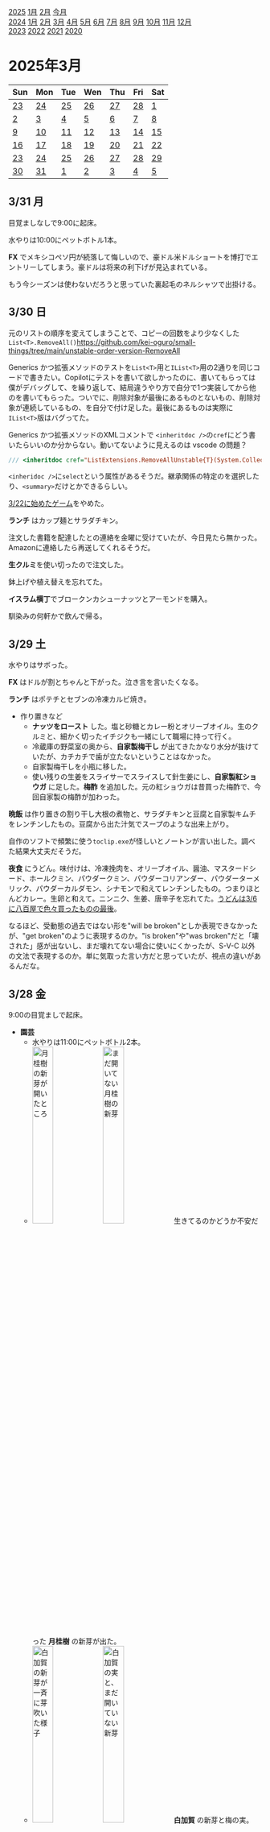 [2025](README.md#2025) [1月](2025-01.md) [2月](2025-02.md) [今月](2025-03.md)  
[2024](README.md#2024) [1月](2024-01.md) [2月](2024-02.md) [3月](2024-03.md) [4月](2024-04.md) [5月](2024-05.md) [6月](2024-06.md) [7月](2024-07.md) [8月](2024-08.md) [9月](2024-09.md) [10月](2024-10.md) [11月](2024-11.md) [12月](2024-12.md)  
[2023](README.md#2023) [2022](README.md#2022) [2021](README.md#2021) [2020](README.md#2020)  

2025年3月
=========

|Sun|Mon|Tue|Wen|Thu|Fri|Sat|
|---|---|---|---|---|---|---|
|[23](2025-02.md#0223-日)|[24](2025-02.md#0224-月)|[25](2025-02.md#0225-火)|[26](2025-02.md#0226-水)|[27](2025-02.md#0227-木)|[28](2025-02.md#0228-金)|[1](#0301-土)|
|[2](#0302-日)|[3](#0303-月)|[4](#0304-火)|[5](#0305-水)|[6](#0306-木)|[7](#0307-金)|[8](#0308-土)|
|[9](#0309-日)|[10](#0310-月)|[11](#0311-火)|[12](#0312-水)|[13](#0313-木)|[14](#0314-金)|[15](#0315-土)|
|[16](#0316-日)|[17](#0317-月)|[18](#0318-火)|[19](#0319-水)|[20](#0320-木)|[21](#0321-金)|[22](#0322-土)|
|[23](#0323-日)|[24](#0324-月)|[25](#0325-火)|[26](#0326-水)|[27](#0327-木)|[28](#0328-金)|[29](#0329-土)|
|[30](#0330-日)|[31](#0331-月)|[1](2025-04.md#0401-火)|[2](2025-04.md#0402-水)|[3](2025-04.md#0403-木)|[4](2025-04.md#0404-金)|[5](2025-04.md#0405-土)|

3/31 月
-------

目覚ましなしで9:00に起床。

水やりは10:00にペットボトル1本。

__FX__ でメキシコペソ円が続落して悔しいので、豪ドル米ドルショートを博打でエントリーしてしまう。豪ドルは将来の利下げが見込まれている。

もう今シーズンは使わないだろうと思っていた裏起毛のネルシャツで出掛ける。


3/30 日
-------

元のリストの順序を変えてしまうことで、コピーの回数をより少なくした`List<T>.RemoveAll()`https://github.com/kei-oguro/small-things/tree/main/unstable-order-version-RemoveAll

Generics かつ拡張メソッドのテストを`List<T>`用と`IList<T>`用の2通りを同じコードで書きたい。Copilotにテストを書いて欲しかったのに、書いてもらっては僕がデバッグして、を繰り返して、結局違うやり方で自分で1つ実装してから他のを書いてもらった。ついでに、削除対象が最後にあるものとないもの、削除対象が連続しているもの、を自分で付け足した。最後にあるものは実際に`IList<T>`版はバグってた。

Generics かつ拡張メソッドのXMLコメントで `<inheritdoc />`の`cref`にどう書いたらいいのか分からない。動いてないように見えるのは vscode の問題？
```cs
/// <inheritdoc cref="ListExtensions.RemoveAllUnstable{T}(System.Collection.Generic.List{T}, System.Predicate{T})"/>
```

`<inheridoc />`に`select`という属性があるそうだ。継承関係の特定のを選択したり、`<summary>`だけとかできるらしい。

[3/22に始めたゲーム](#0322-start-a-game)をやめた。

__ランチ__ はカップ麺とサラダチキン。

注文した書籍を配達したとの連絡を金曜に受けていたが、今日見たら無かった。Amazonに連絡したら再送してくれるそうだ。

**生クルミ**を使い切ったので注文した。

鉢上げや植え替えを忘れてた。

**イスラム横丁**でブロークンカシューナッツとアーモンドを購入。

馴染みの何軒かで飲んで帰る。

3/29 土
-------

水やりはサボった。

__FX__ はドルが割とちゃんと下がった。泣き言を言いたくなる。

__ランチ__ はポテチとセブンの冷凍カルビ焼き。

- 作り置きなど
  - __ナッツをロースト__ した。塩と砂糖とカレー粉とオリーブオイル。生のクルミと、細かく切ったイチジクも一緒にして職場に持って行く。
  - 冷蔵庫の野菜室の奥から、__自家製梅干し__ が出てきたかなり水分が抜けていたが、カチカチで歯が立たないということはなかった。
  - 自家製梅干しを小瓶に移した。
  - 使い残りの生姜をスライサーでスライスして針生姜にし、__自家製紅ショウガ__ に足した。__梅酢__ を追加した。元の紅ショウガは昔買った梅酢で、今回自家製の梅酢が加わった。

__晩飯__ は作り置きの割り干し大根の煮物と、サラダチキンと豆腐と自家製キムチをレンチンしたもの。豆腐から出た汁気でスープのような出来上がり。

自作のソフトで頻繁に使う`toclip.exe`が怪しいとノートンが言い出した。調べた結果大丈夫だそうだ。

__夜食__ にうどん。味付けは、冷凍挽肉を、オリーブオイル、醤油、マスタードシード、ホールクミン、パウダークミン、パウダーコリアンダー、パウダーターメリック、パウダーカルダモン、シナモンで和えてレンチンしたもの。つまりほとんどカレー。生卵と和えて。ニンニク、生姜、唐辛子を忘れてた。[うどんは3/6に八百屋で色々買ったものの最後](#0306-various-udon)。

なるほど、受動態の過去ではない形を"will be broken"としか表現できなかったが、"get broken"のように表現するのか。"is broken"や"was broken"だと「壊された」感が出ないし、まだ壊れてない場合に使いにくかったが、S-V-C 以外の文法で表現するのか。単に気取った言い方だと思っていたが、視点の違いがあるんだな。

3/28 金
-------

9:00の目覚ましで起床。

- __園芸__
  - 水やりは11:00にペットボトル2本。
  - <img src='images/%E5%86%99%E7%9C%9F%202025%2D03%2D28%2011%2031%2055.jpg' alt='月桂樹の新芽が開いたところ' width='30%'> <img src='images/%E5%86%99%E7%9C%9F%202025%2D03%2D28%2011%2032%2002.jpg' alt='まだ開いてない月桂樹の新芽' width='30%'> 生きてるのかどうか不安だった __月桂樹__ の新芽が出た。
  - <img src='images/%E5%86%99%E7%9C%9F%202025%2D03%2D28%2011%2032%2058.jpg' alt='白加賀の新芽が一斉に芽吹いた様子' width='30%'> <img src='images/%E5%86%99%E7%9C%9F%202025%2D03%2D28%2011%2033%2009.jpg' alt='白加賀の実と、まだ開いていない新芽' width='30%'> __白加賀__ の新芽と梅の実。
  - <img src='images/%E5%86%99%E7%9C%9F%202025%2D03%2D28%2011%2033%2047.jpg' alt='豊後の梅の実' width='30%'> __豊後__ の梅の実。こちらはまだ新芽が芽吹いていない。
  - <img src='images/%E5%86%99%E7%9C%9F%202025%2D03%2D28%2011%2034%2001.jpg' alt='カレーリーフの新芽' width='30%'> __カレーリーフ__ の新芽。
  - <img src='images/%E5%86%99%E7%9C%9F%202025%2D03%2D28%2011%2034%2010.jpg' alt='奥のライムの新芽' width='30%'> <img src='images/%E5%86%99%E7%9C%9F%202025%2D03%2D28%2011%2034%2018.jpg' alt='奥のライムの花と蕾' width='30%'> 奥の __ライム__ 。
  - <img src='images/%E5%86%99%E7%9C%9F%202025%2D03%2D28%2011%2034%2029.jpg' alt='手前のライムの花と蕾' width='30%'> <img src='images/%E5%86%99%E7%9C%9F%202025%2D03%2D28%2011%2034%2039.jpg' alt='手前のライムの新芽' width='30%'> 手前の __ライム__ 。
  - <img src='images/%E5%86%99%E7%9C%9F%202025%2D03%2D28%2011%2034%2050.jpg' alt='生い茂るペパーミント' width='30%'> 生い茂る __ペパーミント__ 。
  - <img src='images/%E5%86%99%E7%9C%9F%202025%2D03%2D28%2011%2035%2012.jpg' alt='ホップの新しい芽が成長' width='30%'> 大きい方の __ホップ__ 。冬ではなく、3月の寒かった時に枯れて、寒いのに成長して力を使い果たしたのではないかと心配していたが、良かった。

ダラダラして出社が遅れてしまった。

__ランチ__ は __浜松町__ で一度降りて`オットット ブリューイング`で豚肉のビール煮込み。僕の座席とサラダバーの位置が遠く、3皿しか食べなかった。

戻りに`エイトコーヒー` でドリップコーヒーをテイクアウト。

久しぶりに`git init`したら、まだブランチのデフォルト名が`master`だった。

[**五島**](https://learn.microsoft.com/ja-jp/windows-server/administration/windows-commands/goto)。MSのリファレンスは、項目名を和訳するのをやめた方が良い。

なるほど！それでアンチエイリアスのために過去のフレームを使うのか。ブラウン管のインターレースみたいなものだな。  
http://behindthepixels.io/assets/files/DLSS2.0.pdf

液晶時代にインターレースしたらどう見えるんだろう？

晩飯を我慢できた。

3/27 木
-------

9:00の目覚ましで9:30起床。

- __園芸__
  - 水やりは11:00にペットボトル1本。
  - __レモン__ にまた蕾が付いた。こないだ咲いた時は1つしか実が付かなかった。
    - ベランダに移動した。もう5°Cを下回ることは無いだろう。
    - 多分鉢上げした方がいい。前から何度か気になったのに、土日に思い出さない。

カーテンを開けて出社。

__ランチ__ はキッチンカー`ARZE`のスリランカカレーと、ローソンの袋キャベツ。

たまたまかも知れないが、ローソンの袋野菜は種類が少ない。

`Nsight Systems`が空白を含むユーザー名でバグるので、ローカルアカウントをもう1つ作った。設定し直すのが面倒だから、使う時だけログインし直そうと思う。できれば「別のユーザーとして実行」で動けば便利なんだけど、Nsight自体はそれで動くが、Nsightが起動する計測対象アプリが動かない。

- USerLand on Kindle
  - デフォルトブラウザ変更。`sudo update-alternatives —config x-www-browser`
  - userland の chromium から bitwarden にログインしようとしたら useland が落ちた。多分、単にメモリが足りなくて。

__FX__ でメキシコペソ円ショートが微妙にプラ転してて、でも傾向として円安方向に動いているから、日和って撤退した。スワップがまあまあ大きい。

3/26 水
-------

9:00の目覚ましで9:30起床。

水やりは10:00にペットボトル2本。

過去の日記を書くときに、iPhoneのメモと家計簿と職場のメモを頼りにしている。iPhoneの写真からもっと拾えるはずだが、すっかり忘れていた。

出社途中に __赤羽橋__ で降りて`たぬきすし`でテイクアウト。また、となりの`Beyound the Box`でドリップコーヒーをテイクアウト。近くに`やなか珈琲`もあるし、テイクアウトを買って出社はいいかも知れない。

ローソンに寄って袋キャベツを買ったが、袋野菜とサラダの選択肢が少ない。

__ランチ__ は買って来た海鮮丼と袋キャベツ。

マシリトのラジオは鳥山明特集。興味ないワケでもないけど、スキップ。

__晩酌__ は __田町__ の`芝浦ホルモン`。

__田町__ の`ライフ`で豆乳を探したら、あまり安くない。そして、豆乳の食物繊維がかなり少ないことを知った。アーモンドミルクには結構入っていて、200mlで120円程度。これからはこちらにしよう。

[`Fuxxking Rabbits #FR2`](https://fr2.tokyo/)のパーカーを着ている人がいた。僕はこのブランドを知らず、どこかのバーのグッズかと思ったが、検索したら本家を見つけた。

窓を開けて寝る。

3/25 火
-------

9:00の目覚ましで10:10起床。

- __園芸__
  - 水やりは12:00にペットボトル1本。
  - <img src='images/%E5%86%99%E7%9C%9F%202025%2D03%2D25%2011%2042%2052.jpg' alt='写真 2025-03-25 11 42 52.jpg' width='30%'> 奥の __ライム__ の花が咲き始めた。
  - 土袋の様子を見たが、まだ発酵はあまり進んでない。水を4リットル追加した。

フレーバー __コーヒー__ をマキネッタでソイラテにした。ハチミツを入れてみたら美味しかった。喧嘩するかと思ったが、良く合うという程でもないが悪くない。

リモート出社。

__ランチ__ は`松乃屋`のムートートと油淋鶏とトンカツを単品で１つずつと、セブンの袋キャベツと袋レタス。

__晩飯__ は袋野菜炒めをレンチンしたものと、冷凍ハンバーグとサラダチキン。

- Kindle fire で Linux
  - 二本指スクロールは、トラックパッドじゃなくて画面スワイプならできた。
  - 三本指ジェスチャはAndroidが持って行ってた。
  - トラックパッドのマルチタッチが画面に表示されるのは、Androidの開発者機能なのか、Xserver Xsdl なのか、X11 やウィンドウマネージャなのか。
  - `libinput`というのがX11やWaylandでの入力を色々するらしい。手元の色々やったUserLAndの現状でも存在した。本当に機能しているのか分からないけど。

マウスで1ドットだけ動かすのが簡単ではない問題だけど、DeskHopで1ドット以下を積算したら楽になるのでは？そういうのはマウス本体側でやって欲しいが、今の我々にはマウスとPCの間に入力を調整するレイヤーがある。まあ、OS側でやってもいいんだけど。

3/24 月
-------

8:00の目覚ましで10:00起床。

水やりは13:00にペットボトル1本。

リモートで業務開始して、昼休みに移動する。

__ランチ__ は`花月嵐`で川越シェフの味噌ラーメンにトッピングでモヤシとキャベツ。ボロネーゼバター。トッピングはまあまあ量が多くてうれしい。

DirectXのテクスチャ関連のソースが公開されてた。BCテクスチャ圧縮のコードもある。  
https://github.com/microsoft/DirectXTex

__間食__ にオフィスコンビニのカップ麺の担々麺に豆乳を入れて作ったものとオフィスおかんの角煮。

13:00にラーメンを食べたのに、17:00にもう何か食べたい。ペコペコというワケでもないが、何か塩辛いものを口に入れたい。

Text Mesh Pro 関係で見かける SDF(符号付き距離場)が何なのか、ようやく知った。  
https://qiita.com/phi16/items/78f3760535c6b1fe63c7

`Cursor`の時価評価額が1兆円！  
https://qiita.com/morry_48/items/6478a60eaa8e12b07ce3

何軒かで飲んで帰って、帰りにセブンでおにぎりと菓子パンを買って食べてしまう。

米ドルが上がった。下がって当然だと思ってたワケではなくて、博打で円高にベットしていたが、どうなるだろうか。また強制ロスカット？

3/23 日
-------

水やりは16:00にペットボトル1本。

__ランチ__ は袋野菜炒めとワカメを麺つゆで煮たものと`トップバリュ`の冷凍総菜の牛タン。

- Kindle fire で Linux
  - `mate`は真っ黒い画面。何が悪いのか分からない。
  - `xfce4`も試してみた。
    - 二本指スワイプはやはり認識しない。
    - それと、デフォルトブラウザの設定がChromeになってないか、Chromeが`--no-sandbox`のオプションが無いせいで動かない。

__晩飯__ は`モモガルテン`でカレー。

近所で何軒か。

3/22 土
-------

水やりは16:00にペットボトル2本。

- Kindle fire で Linux
  - ~~Xが動かないのは localhost 宛てだったから~~。Wifi に繋いで DHCP で支給された IP アドレス宛なら動いた。
    - 自分で自分に DHCP を貸し出すことは出来ないかな？
  - 違った。**`DISPLAY=:0`ではだめで、`=localhost:0`なら動いた**。なにそれ。
  - **vscode**をインストールして、実行したが、すぐにプロセスが終わってしまう。
    - アンインストールしたり色々試したが、`--verbose`オプションを付けたりログを表示させた結果、`--no-sandbox`を付けたら動いた。起動中の致命的なエラーはオプションが無くても表示しようよ。
      - ヘルプメッセージに`--disable-chromium-sandbox`というのもあり、これは意味が無かった。
  - vscodeの設定の同期のためにGitHubにログインしたいが、vscodeがデフォルトブラウザを起動しようとするところで先に進まない。
    - ファイルをコピーしたらいいんだけどね。さて、何を経由したものか。Dropbox?
  - ターミナルのエディタを物色して、それを使うかも知れない。または、トンネリングするかサーバーモードで動かして、AndroidのChromeからアクセスする?
  - どちらにせよ、とりあえず、GitHubから日記をクローンする。
    - pushする必要があるので試してみると、ログインのユーザー名を求められて、真面目に入力したら、もうサポートしていないと言われた。
    - パーソナルアクセストークンを作る。いつも場所が分からなくなる。
    - `gh`と`GCM(Git Credential Manager)`をインストール。
    - トークンをコピペしたいがxtermにどうやってペーストしたらいいのか分からない。右クリックとかでいいと思うんだけど。ChatGPTに聞いたら"Shift + Insert"でできるというが、Kindle fire 11 MAX 公式キーボードには`Insert`キーが無かった。
      - 素直にLXTerminalというのを使う。ウィンドウのメニューからペーストできる。
    - ghコマンドが思ったよりも素直に動いて嬉しい。
  - Xでトラックパッドの二本指スワイプがマウスホイールと認識されない。ウィンドウマネージャのせいだろうか？Xserver Xsdlがやるべきことだろうか? UserLAndの内蔵ターミナルはスクロールしてくれる。
    - `mate`と`Xfce4`をインストール。試すのは明日。

__ランチ__ は豆腐とシーチキンと卵をレンチンして袋レタスを細かく切ったものと混ぜて食べた。

<a id="0322-start-a-game"><?a>Instagramの広告に出てきた`グルグル勇者のループ成長物語`というゲームを始めた。`Loop Hero`みたいなもの？やってないけど。

3/21 金
-------

8:00の目覚ましを9:00に掛け直して10:00起床。

水やりは10:00にペットボトル2本。


[Unityのプロファイリング解説動画](https://www.youtube.com/watch?v=xjsqv8nj0cw)によると、VSyncを待たずにCPUはスタートするそうだ。Nsight Graphicsでそう見えないのは何の理由だろう？

Unityのユニットテストは asmdef に`UNITY_INCLUDE_TESTS`を含めるべき。そして、それがある場合、`testables`の項目を`manifest.json`に作成してそのテストのパッケージ名を入れるとテスト一覧に表示される。

[Unityの人は、シェーダの参照が無くなるとアンロードされる、と主張してる](https://discussions.unity.com/t/how-to-unload-prewarmed-shaders-if-possible/865295)。本当？確認コードを書く必要がある。

__ランチ__ は`寿限無`という新しい店でパイコー担々麺。打ち合わせが立て込んで18:00になった。`プルシン`という焼肉屋の跡地で、入れ替わっていることを知らなかった。好きだったんだけど。

`海岑`に行こうと思っていたが、今はランチしかやってないらしい。

その前に`ラーメン二郎`の並びを見に行ったが折り返していた。

- USerLand on Kindle
  - Xserver Xsdl の PULSE_SERVER というのは音声対応のものらしい。当面いらない。
  - `Debian noroot`という、また別のtermuxとかその手のがあるそうだ。
  - vscodeのログは`~/.config/Code/Logs`にあるハズらしい。

知り合いの誕生日もあって何軒かで飲んで帰った。帰宅してから冷凍の総菜を食べてしまう。

3/20 木 春分の日
-------

水やりはサボった。

__ランチ__ は袋菓子2袋。

小鍋を使おうとして、 __割り干し大根__ を戻そうとして水に漬けていたのを思い出した。思ったよりもずっとブヨブヨと大きくなっていて、後で思い返すと写真を撮っておくべきだった。漬け汁が美味しくて、コレを何かに使いたい。

__晩飯__ は冷蔵吉田うどん300gを温かいつゆで。大根の漬け汁と料理酒と麺つゆに、冷凍挽肉と生姜とピーマンを入れて煮たもの。

割り干し大根はほぼ1本あるので、あまり食べないようにして、冷めてからタッパーに移して冷蔵庫に入れた。

- Kindle fire に vscode をインストールする試み。
  - デフォルトインストールの環境を壊すと面倒なので、Ubuntu の環境をコピー。Filesystem を Export して、新規 Filesystem を作成して、そのオプションから Import する。
  - ネットの解説記事で、Debian のものと Ubuntu のものがあって、[ホイール欲しいの人の方](https://wlog.flatlib.jp/2019/01/24/n1857/)に従う。違った。UbuntuでDebian的にしたい人と逆の人だった。そしてホイールの人のはXの設定が詳しくなかったので、[もう片方の人の](https://zenn.dev/matsumo/articles/a28680a6846c1b04bf79)に合流した。
  - UserLAnd では仮想が使えない？ Alt+F2 とかでログインプロセスを使い分けられる。片方でテキストを編集しながら片方でインストールを進めたい。
  - `ee`エディタを使いたいが`nano`を使う。
  - ロケールを日本語にしたが、戻したいと思ったら`LANG="en_US.UTF-8"`が分からないと言われた。`dpkg-reconfigure locales`で`C.UTF-8`を選んだ。
  - IMEの切り替えキーに何を割り当てるべきか。
  - `Xserver Xsdl`を試してみたが上手く行かない。理由は分からない。apk は、Source Forgeからダウンロードした。公式っぽいと思ったから。

__夜食__ にうどんのつゆで冷凍餃子とワカメを煮たもの。

仕事でお借りしてるPCのスタートアップに`Unity HUB`を追加した。

Epic Games Store で`ジュラシックワールドエボリューション2`を貰った。次はシークレットゲームが来るそうだ。楽しみだが覚えていられるだろうか？

3/19 水
-------

8:00の目覚ましで10:00起床。

水やりは10:00にペットボトル1本。

__中野坂上駅__ から大江戸線に乗るのは11:23でも間に合う。出来れば11:17に乗りたい。

起きたら積雪してた。

__ランチ__ ？は17:00に`元祖油堂`で油そば300gに追い飯。特大まで値段一緒というが、それが300gだった。辛みそ味にしたが、卓上の味変アイテムで辛みがいくつもあり、そっちで十分だった。

`ラーメン二郎`本店の並びを見に行って、開店直後の1ロットが店内で、並びは1ロットでおさまるか自信が無い。プラス2ロット目になると食べ終わるのが45分になるので、今回はパスした。が、後で思えば試しても良い程度だった気もする。

```cs
// このクラスは結局どのアセンブリに入ってるの？
var type = typeof(Something);
Debug.Log($"Type {type.FullName} is in assembly {type.AssembyQualifiedName}");
```

3/18 火
-------

8:00の目覚ましで10:50起床。

水やりは14:00にペットボトル2本。

「頭痛だからリモート」というのは良く分からない。午前休を取って、良くなればリモートで作業、とかじゃないの？頭痛でも通勤が無ければ働けるの？

[`Roblox`がAIでテキストからメッシュを生成するシステムを作った](https://corp.roblox.com/ja/ja-newsroom/2025/03/ja-introducing-roblox-cube)ってさ。

__ランチ__ は`たいせい`で薄め多めのラーメンとワカメトッピングとご飯大盛り。16:00過ぎは並びがマイルド。

`ダイソー`で排水口ネットを購入。こっちが主目的。

帰宅したら、やたらと湿度が高く感じる。

__夜食__ に袋野菜炒めをレンチンしたものと即席スープ。

3/17 月
-------

8:00の目覚ましで10:20起床。

水やりは11:00にペットボトル1本。

__ランチ__ は`鳥駒`で生姜焼き定食。ランチでも夜のメニューの看板が表に出ているが、注文していいんだろうか？**ラードご飯**を試してみたい。

戻りに`ダフニ`で __コーヒーをテイクアウト__。エチオビアのイルガチェフェモカの豆とドリップ。

ランチを待つ間に久しぶりにKindle fireで日記を書こうと思ったが、vscode.devにログインできない。自宅でログインすべき。

C#のTaskで、ステートマシンを進めるのは`TaskCompletionSource`。すぐに存在したいを忘れてしまう。

`IPreprocessShaders.OnProcessShader()`

URP内部で`PROFILE_BUILD`というシンボルが使われている。これはつまり、!IsDevelopでもプロファイル用のGPUイベントを仕込んでくれるということだろうか。

`rep movsb`は結構速いらしい。もっと大きなレジスタでのコピーとかなり違うのではないかと思っていたが。  
https://stackoverflow.com/questions/43343231/enhanced-rep-movsb-for-memcpy

3/16 日
-------

水やりはサボった。

Windowsは、何でパスワードよりもPINを推奨するのかね？両方設定してPINは変えやすい、という運用？

__ランチ__ はキムチカレー。キャベツとニラとニンニクと生姜と乳酸菌だけなのだから、普通にキャベツカレーを作るのと乳酸菌しか違わないハズ？他にはナスとシメジと冷凍シーフードミックス。

煮込む水が多過ぎて薄味のスープになったが、キムチ感がしないカレー味になった。次は炒めるレベルで試そう。

__晩飯__ は麻婆うどん。

過去の日記を書いていたら、`新橋ベーカリー`というパン屋さんでランチバイキングをやっているという情報を発見。

3/15 土
-------

水やりは16:00にペットボトル1本。

- __ランチ__ は自家製キムチと、残りのカレーに冷蔵吉田うどん300g。
  - カレーはナンプラーが先に香るようになって、タイ、ベトナム風になった。
  - うどんは850gの袋の1/3ずつまとまった一塊。満腹。
    - 10分茹で、13分茹で、をそれぞれ、釜揚げ、冷水締め、冷水締めの後に温め、の6パターンで食べてみた。13分の冷水締めが、冷たくても温めても美味しい。

キムチがそろそろだけど、次は何を仕込もうか。

`コナミ`のFC末期のシューティング`クライシスフォース`と、`トンキンハウス`から出た`コンパイル`の`ガンナック`のクリア動画を見た。どちらも動いているところは初めて見た。

- プロセスを殺したい。
  - Windowsのタスクマネージャを見ると .exe の名前が出たりする。`Process.GetProcesses()`で得られる`Process`クラスには exe の名前が無い。
  - `Process.MainModule.FileName`で得られるんじゃないかと思って試した。
    - 最低一つ殺すのは上手く行ったが、`foreach (var p in Process.GetProcesses())`で2つ目以降のプロセスを殺そうとしてエラーになってる。
      - 何で2つ目以降を見つけてる？まあ、2つ以上実行してた時には全部殺したいんだけど。
    - 一度リストに格納してからならエラーにならなかった。なんで？`GetProcesses()`は1回だよね？戻り値は配列なのに？

3/14 金
-------

目覚ましなしで7:40起床。

水やりはサボった。

コーヒーをプレスで淹れた。

ちょっとWindows Updateの再起動までの猶予が短くない？FXツールとか強制終了すると次回にレイアウトが保持されなくて不便なんだけど。

提出期限は月曜だって。

Bit Warden の保存ボタンは今でもフロッピーディスク 💾 だった。

e-Taxに挑戦しようとしたが、年金の情報の交付に3営業日以上かかるって。

e-Taxで申告した。

確定申告自体は慣れたので簡単だが、マイナポータルと行ったり来たりするのが、何がどうなってて何を求められてるのか分からない。UXが悪い。

税金が結構減ったが、定額減税の30000円と、去年のFXの分っぽい？

確定申告は11:00過ぎに完了。

リモート出社。

`まいばすけっと`でピーマンと冷凍挽肉。

レモンティーを淹れて保温瓶に詰めた。飲み口のパッキンに、いつかのココナッツの香りが残ってる。

ローストしたナッツの袋の口を真面目に閉めなかったら、もう湿気てしまった。

__ランチ__ はナスのカレー味スープにホーリーバジルオムレツ。タイっぽくしたかったけど、完全にインド。タマリンドも入れたのに。ホーリーバジルはずっと前にナンプラー漬けにしておいたもの。ドレスオムレツをここのところ何度か試したけど、フライパンがこびりつく。コーティングに寿命が来るのは仕方ないんだけど。

フライパンを注文した。903円。

職場用にDeskHopをもう1台買うか悩む。

__晩飯__ は昼のカレーの残りの半分と袋キャベツ。

魔法瓶の保温性能が素晴らしい。

メキシコペソ円が1か月ぶりの高値で、ポジポジ病でショートでエントリーした。

3/13 木
-------

8:00の目覚ましで10:10起床。

`まいばすけっと`に食材の買い出し。

リモート出社。

マキネッタでコーヒーを淹れて、アーモンドラテにしてヘーゼルナッツシロップを追加。

- Bluetoohイヤホンが繋がらない問題。
  - 今日は再起動してもダメ。
  - Generic Bluetooth Adaptorドライバがエラーを出している。
    - アダプタの個体差かと思って、私物PCのと取り換えたが、どちらのアダプタも私物では動いて貸与のでは動かない。
  - 完全再起動したら使えるようになった。
    - オンボード？のIntel Bluetoothドライバがエラーを出している。
    - 後挿しのがエラーを出している時は、Intelのがエラーじゃなかった。
    - どちらか排他的にしか使えないのかも知れない。
    - Intelのはドライバを無効にした。

クルミとイチジクとローストしたナッツをひっきりなしに食べてる。

マキネッタでもう一杯コーヒーをフレーバーの豆で淹れて、氷を入れてアイスコーヒーにしてレモンスライスを浮かべた。混乱した味だが、何故か美味しい。

ハーブティーにカットレモンとハチミツ。

リモート作業でメインで使っている可変垂直同期機能付きのモニタでFPSを表示してみたが60Hzまでしか出ない。`GTA V`はどうだろうか？

`EditorUserSettings.Get/SetConfigValue()` でエディタ拡張の設定を保存。

- __確定申告__ の続き
  - 電車代の計算って、どうやってたっけ？メモは残してないんだっけ？「経理」っていう確定申告と別のフォルダにあった。
  - ガスの領収書がかなり足りてない。1月から3月までない。 >>> 東京ガスのサイトで確認できた。
    - ガス料金の領収書PDFのダウンロードが使いにくい。
  - 去年はもう電気代は紙の領収書が無くてネットで済ませた。サイトの表示を控えてない。
    - PDFをダウンロードした。2023年の分もダウンロードしたが、2年分しか保持されず、3月からしか出来なかった。
  - 経費の入力は終わったと思う。
    - 消耗品を書いてなかった。
      - 今年に入ってからマウスパッドとか量販店で買ってるけど、レシート残してない。去年のレシートがゼロというのは、多分捨ててる。
    - ゲームも。
    - そういや、ノートンを鍛冶按分してなかったな。
    - Humble Bundleは？4つ買って120ドル使ってた。
    - Duolingoは？
    - 2024年はKindleで何も購入してないらしい。

経費の入力まで終わって、息抜きに家を出た。あとは申告書の作成とFX。

3/12 水
-------

8:00の目覚ましで9:20起床。

水やりはサボった。昼過ぎから雨降り。

ソイラテ。

リモート出社。確定申告を終わらせられなかったので、通勤時間を節約したい。また、外に出ると帰りに飲んじゃうので。

スタバのエチオピアをプレスで淹れた。

自宅送付貸与PCでBluetoothイヤホンが使えなくなった。再起動したら動いた。

__ランチ__ は夕方にカップ麺と、残り汁にシメジとピーマンとチーズを入れてレンチンしたもの。

今日は2回も再起動したのに、その後にWindows Updateが来るという間の悪さ。

__晩飯__ はポテチと冷凍焼き肉。

加湿器の水の減りが緩やかになっている。

ミニテーブルの脚が取れかけてて手を挟んだ。いつの間にネジが取れていたのか。

確定申告が終わってない。

3/11 火
-------

8:00の目覚ましを止めてしまって10:10起床。

- __園芸__
  - 水やりは16:00にペットボトル1本。
  - __レモン__ の実が1つだけになってしまったかも。

リモート出社。

__ランチ__ はカップ麺と、通販の半生麺で替え玉と、残り汁で袋野菜炒めを煮たもの。

洗い物をしていて、さほど鋭くもないところにぶつけて、手を切った。すぐに血が止まったが、洗い物をしたらすぐに開いた。

__FX__ はカナダドル円がじりじりと上がって含み益が無くなりそうだからトントン程度で手仕舞いしようかとなよってたら、夜中にトランプが鉄鋼に50%の関税と言い出して結構な含み益に。

__夜食__ はワカメとキノコの麺つゆ煮。レンチン。

久しぶりに __カシューナッツ__ を __ロースト__ した。冷蔵庫の野菜室にずっと忘れられていた __イチジク__ をカットして、これもずっと放置してた __クルミ__ と一緒に一緒の袋に。

Edge?というかMS?がVPNを提供しているとか。ショッピングの時に盗聴の心配を減らしてくれるそうだ。

__確定申告__ を始めたが、面倒になって1時間でやめちゃった。

3/10 月
-------

8:00の目覚ましで9:20起床。

水やりは10:00にペットボトル1本。

Duolingoの誤記が増えてきた。AIでチェックできないの？

今日はいつもよりはいくらか早く家を出て、11時に`ゼロワンカレー`のビリヤニに並ぶ。12:00の打ち合わせに間に合うと思う。

**赤羽橋**で下りて`カフェ麻呂`で**コーヒーをテイクアウト**。エメラルドマウンテン。

__ランチ__ は出社途中に __田町__ の`ゼロワンカレー`でビリヤニ。ご飯をお代わりした。

コーヒーを速めに淹れた。今まで気付いていなかったけど、この豆はウィスキー樽のような香りがする。

作業用BGMを`星野源`に。僕は人名を書くときに、苗字と下の名前の間に空白を入れていたっけ？

帰りに __田町__ の`再生酒場直トン69`で __晩酌__ 。

しばらく加湿器をつけてなかった。のどがカラカラで久しぶりにつけた。湿度を見ると47°だった。

確定申告しなかった。

3/9 日
------

水やりは16:00にペットボトル1本。

__晩飯__ は袋キャベツと、シメジとピーマンと生姜の炒め物と、オイルサーディンのオムレツ。

うどんをいくつか食べ比べたけど、稲庭うどんの乾麺の方が僕には向いてるかも？

飲みに行って、帰りにセブンのナナチキと揚げ鶏を食べ、帰宅してからもスナック菓子を1袋食べてしまう。

3/8 土
------

水やりはサボった。

`まいばすけっと`で冷凍餃子の在庫を補充し、`ファミマ`でカウンターフードを購入。

__間食__ にファミチキと焼き鳥2本。

__晩飯__ は山形のうどん200g。麺つゆと生姜と。

日本語変換に何故かやたらと時間が掛かるようになって再起動した。ネットアクセスしてるんだろうけど、まずローカルのを優先して表示して欲しい。

`GTA V`で遊ぶと英語キーボードになる？

__夜食__ にカップ麺と、残り汁で袋野菜炒めを煮たもの。渋谷`兆楽`コラボのカップ麺は、神座的な白菜炒めの香りが良かった。袋野菜炒めはレンチンで済ませた。

3/7 金
------

11:10起床。

水やりは13:00にペットボトル1本。

__ランチ__ は要冷蔵鬼太煮込みうどん150gとサラダチキンと袋キャベツ。

`ZAVAS`の豆乳はコーヒー牛乳味でかなり甘い。

Unity Hub をタスクバーにピン止めしようと思っても、バージョンアップで剥がれてしまう。と思っていたが、タスクトレイにいることを今日いまさら発見した。ログインで自動的に起動して欲しい。

__晩飯__ は残りのうどん150gと冷凍餃子と、残り汁でワカメを煮たものに袋キャベツ。

`Grand Theft Auto V`(`GTA V`)が大幅バージョンアップだそうだ。Epic Games Store 版を貰っていたからインストールしてみた。が、起動しない？ >>> 動いた。

3/6 木
------

目覚ましを掛けずに10:40起床。

水やりはサボった。

__FX__ 加ドル円はオーバーシュートのところで拾ったらしい。4/2に関税変更というニュースは出たけど、それが無くても戻っていたかも。粘るかどうか悩ましい。

ビルド時のシンボルによってクラスや構造体のサイズが変わると、データのリビルドが必要になる。不便なのだが、そうでないと困ることでもある。

- __昼休み__ に __お出掛け__
  - __ランチ__ は`花月嵐`で富山ブラックラーメンと黒カレーのセット。
  - 八百屋の`まるはち`でうどん色々と兆楽コラボのカップ麺と、`ZAVAS`の豆乳。
    - ZAVASの豆乳1本15gは普通の豆乳の倍近い。値段も。タンパク質が目的なら高くないと思うが、欲しいのは豆乳なんだよね。腹持ちのいい間食として、そのままだったり、ソイラテにするなりして飲みたい。
    - <a id="0306-various-udon"></a>うどん色々は、要冷蔵吉田うどん850g550円、要冷蔵鬼太煮込みうどん300g120円、要冷蔵山形最上なまうどん200g158円、常温で一か月以上保存できる讃岐うどん180g100円。
      - ほとんど要冷蔵だった。そんなのをストックするつもりはないのに、色々食べ比べようと思って、良く考えずにカゴに放り込んでしまった。
  - `ハナマサ`で生姜とニンニクと麺つゆとインドの出来合いカレーと充填豆腐。
    - 豆乳が安くて小さいパックのが無かった。
    - うどんを食べるのに麺つゆを作りたい。鯖節とかの混合節が欲しかったが、サイズが大きい。多分使い切れないので、今回は出来合いのを買って来た。
  - `まいばすけっと`で豆乳を購入。78円は認知する範囲では最安。
  - `ロンポワン`で __コーヒーをテイクアウト__ 。

時報が17:00になってた。

ジャックダニエルのキャンペーンのくじを引きに飲み屋に出掛ける。

家を出たら雨。Yahoo!天気の雨雲レーダーを見て傘を持たずに出たが、失敗だった。何度も裏切られている。みんなの報告を見るべきだ。

3/5 水
------

9:00の目覚ましで9:50起床。

水やりは10:00にペットボトル1本。

__FX__ は結構な含み損。カナダドルが急回復。
```
ラトニック米商務長官
「カナダとメキシコについて4月2日に関税の変更があるだろう」
```

雪は解けてた。

珍しく浅草線が遅延だというので、丸ノ内線から新宿で山手線に乗り換えて田町へ。出社。

時計を忘れた。

Duolingoで、週毎にランクが上がったり下がったりする。上位4位が上がる。下がるのが下位4人くらいだと思っていたが、今いる上から2番目の黒曜石リーグでは10人落ちる。こないだその下のパールリーグに落ちて、そんなにサボったっけ？と思っていたが、他のリーグと降格条件が違うからか。前は基準が違った気もするけど。

コーヒーを温度高めで淹れた。開封してから時間が経ったからか、もっと細かく挽くべきなのか、香りが薄くなった。

__ランチ__ は夕方に豆乳と袋キャベツと`おかん食堂`のごぼうサラダ。

寒いから二郎の並びがマイルドかどうか見に行ったが、休憩中だった。夜にまた覗くために、`まいばすけっと`で豆乳と袋キャベツを買って帰った。豆乳を職場にストックしておきたかった。OKに200gサイズのが売っていれば、毎回買ってもいいんだけど。

__晩飯__ は__田町__ の`一瑞亭`のラーメンとライス。泡豚骨と言っていて気になっていたが、泡はあまり長持ちしていなかった。

帰りに`オリンピック`で密封ボトルのオリーブオイルを購入。150mlのを2本。普通のボトルのもかなり値上がりしてるのを実感。

3/4 火
------

8:30の目覚ましを9:00に掛け直して9:30起床。

水やりはサボった。

__FX__ 南アランド円が逆指値に掛かってた。加ドル円ショートでエントリー。

トランプが円安誘導するなと言ったそうだが、ドル高を誘発する政策しておいて何をという話だ。円に関しては円高方向に推移しているし、何かに対応してという話ではないのだろう。

- マウスパッド比べ。
  - 職場のマウスパッドを持ち帰った。十分にイイ感じで細かい操作出来るようになった。どこで買ったどのメーカーのなのか覚えてない。日記によると、Woven に参画した時に三越前のビックカメラで買ったようだ。
  - 日曜に`ダイソー`で買ったマウスパッドは、カッティングマットよりは滑りがいいが、職場の程ではない。一旦これでいいか。
  - カッティングマットにラミネートシールを貼ったらどうだろうと思って買って来たが、あまり良く滑らない。マウスソールの相性次第ではあるかも知れない。
    - 静電気を溜めそうな材質なので、ずっと使うのは不安かも？
    - 反射素材だけど、その下の素材で光学マウスが使えるようだ。
  - マウスソールの話をすると、1000Hzマウスのソールが多分良く滑る素材。試してみたが、相性問題なのか、制摩擦力が強く感じる。
  - [クッキングシート](https://www.amazon.co.jp/dp/B018VM84FG)がマウスパッドに案外いいかも。今使ってるのが弱ってるのもあって、2枚追加注文した。

結果、マウスは Amazon Basics のにした。軽い。

__コーヒー__ をマキネッタでソイラテに。

リモート出社。

__間食__ にポテチ。

__ランチ__ は出来合い紙パックレッドカレーと、袋大根サラダと袋レタスと、通販のうどん150g。

__晩飯__ は袋野菜炒めと、通販のうどん150gの焼うどん。魚粉と醤油の味付け。

この辺でも雪が積もった。

明日はリモートで構わないということだが、大江戸線と都営浅草線なら問題なさそう。雪の日ならラーメン二郎の並びがマイルドだったりしないかな？ランチに出る時間は無いから、行くとしても夕方だけど。

PayPayの取引履歴がダウンロードできるそうだ。そして、「**去年**」という選び方ができるとは！素晴らしい！これも日記の記述漏れの調査に使える。

__夜食__ に即席みそ汁にワカメとこんにゃく麺を入れたもの。と、即席スープにシャウエッセン2本と卵を入れたもの。どちらもレンチンでお湯を沸かした。

3/3 月
------

8:30の目覚ましで10:00起床。

水やりは10:00にペットボトル

__コーヒー__ を淹れた。ミルの目盛りを粗くしようと思ったけど、8までしか手ごたえがない。1月に試した時は12まで行ったんだけど。

__ランチ__ は`ゼロワンカレー`の4種盛り。月曜限定でビリヤニを始めたということだったが、13:00に行ったら売り切れだった。今日は13食だったそうで、提供数を増やすことも考えるそうだ。

夜食に何か食べてしまう。なんだっけ？

3/2 日
------

水やりはサボった。

二日酔い。

昨日買ったマウスパッドを使ってみたが、カッティングマットの方が滑りがいいくらい。つるつるした紙の保護シートが付いていて、なんならコッチの方がいいかも？

摩擦の小さいマウスパッドが欲しい。スムーズに動かし始めたい。高校物理で習った、静摩擦力の小さいモノ。

__ランチ__ はカップ麺。

__間食__ にセブンの冷凍の焼き鳥。

日記を見返していたら"🚧"がポツンとあった。書きかけマークだっただろうか？いいアイデアだと思う。

いま、書きかけマーク無いんだっけ？書いた日と書いてない日が分からない。空行が2つ続いているところは多分何か挿入したかったところだが。

そうか、写真を見返して、つけ忘れたことを見つけることも出来る。

`ダイソー`でマウスパッドに使えそうなものを探す。マウスパッド1枚と、ラミネートフィルムを購入。もっとサラッとした素材の板があるといいんだけど。

飲みに出て軽く食べる。

"will"が"owe"に聞こえる。

3/1 土
------

- __園芸__
  - <img src='images/%E5%86%99%E7%9C%9F%202025%2D03%2D01%2012%2048%2043.jpg' alt='写真 2025-03-01 12 48 43.jpg' width='30%'> 枯れた __茗荷__ の土を回収しようとひっくり返したら、まだ水気があるようだ。もう少し様子を見よう。
  - <img src='images/%E5%86%99%E7%9C%9F%202025%2D03%2D01%2014%2039%2002.jpg' alt='写真 2025-03-01 14 39 02.jpg' width='30%'> 剪定して不安だった __カレーリーフ__ の新芽が出始めた。


__FX__ で豪ドル米ドルが損切りに掛かった。2日で結構下げたからショートカバーくらいあるかと思ったんだけど。

青色LEDのマウスが到着してた。コレが一番いい。けど、1ドットだけ動かすがやりにくいのは、マウスパッドにしてる板の摩擦が大きいことが問題らしいことも確信できた。

**間食**? にワカメの味噌汁。

- __お出掛け__
  - 大久保通りの小さな店でカレーを食べようかどうしようかと思っていたが、思い切れずにスルー下。
  - **ゲオ**でマウスパッドを探したが無い。700円の半纏があって悩んだがスルー。
  - **新大久保**の**イスラム横丁**の`ジャンナット`でホールの黒コショウを100g購入。300円。安い。
  - `ドンキホーテ`大久保店でマウスパッドが680円。思ったより安くない。コレがベンチマーク。
  - 100 Stores でマウスパッドの代わりになりそうなものを探した。それなりにあったが、ヨソを見てからにすることにした。
  - どこかで何か食べようと思っていたが、どこも何となくピンと来ない。もっとお腹が減ってる時にしたいとか、そういう色々で。
  - `CanDo`でもマウスパッド替わりを探したが、パッとしない。
  - **新宿三丁目**の`ビックカメラ`で550円くらいのマウスパッドを購入。あんまり滑り良さそうではないが、カッティングマットよりはマシだろう。
  - 地下道から**新宿7丁目**に出て、`ビアボム`で一杯。
  - 百人町交差点付近の`ボンビバン`で**晩酌**。
  - `雑談`、`ハッカーズバー`、`Vivo`、`リズ`、近所のバーに寄って帰宅。



